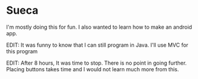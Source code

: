 # Sueca

I'm mostly doing this for fun. I also wanted to learn how to make an android app.

EDIT: It was funny to know that I can still program in Java. I'll use MVC for this program

EDIT: After 8 hours, It was time to stop. There is no point in going further. Placing buttons takes time and I would not learn much more from this.
